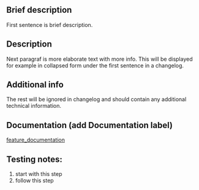 ## Brief description
First sentence is brief description.

## Description
Next paragraf is more elaborate text with more info. This will be displayed for example in collapsed form under the first sentence in a changelog.

## Additional info
The rest will be ignored in changelog and should contain any additional
technical information.

## Documentation (add Documentation label)
[feature_documentation](future_url_after_it_will_be_merged)

## Testing notes:
1. start with this step
2. follow this step